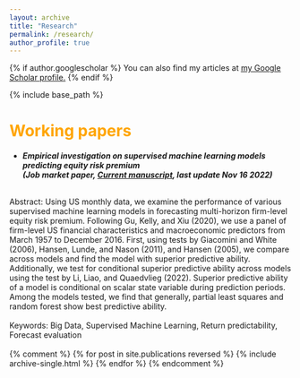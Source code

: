```yaml
---
layout: archive
title: "Research"
permalink: /research/
author_profile: true
---
```


{% if author.googlescholar %}
  You can also find my articles at <u><a href="{{author.googlescholar}}">my Google Scholar profile</a>.</u>
{% endif %}

{% include base_path %}

<span style="color:orange">Working papers</span>
======
* ***Empirical investigation on supervised machine learning models predicting equity risk premium<br>(Job market paper, [Current manuscript](https://myonshin.github.io/files/CHAP_1.pdf), last update Nov 16 2022)***
<br>
Abstract: Using US monthly data, we examine the performance of various supervised machine learning models in forecasting multi-horizon firm-level equity risk premium. Following Gu, Kelly, and Xiu (2020), we use a panel of firm-level US financial characteristics and macroeconomic predictors from March 1957 to December 2016. First, using tests by Giacomini and White (2006), Hansen, Lunde, and Nason (2011), and Hansen (2005), we compare across models and find the model with superior predictive ability. Additionally, we test for conditional superior predictive ability across models using the test by Li, Liao, and Quaedvlieg (2022). Superior predictive ability of a model is conditional on scalar state variable during prediction periods. Among the models tested, we find that generally, partial least squares and random forest show best predictive ability. 
<br>
<br>
Keywords: Big Data, Supervised Machine Learning, Return predictability, Forecast evaluation
<br>
<br>
{% comment %} 
{% for post in site.publications reversed %}
  {% include archive-single.html %}
{% endfor %}
{% endcomment %} 
